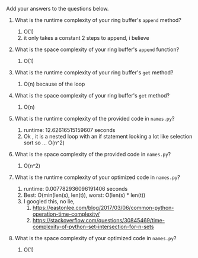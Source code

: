 Add your answers to the questions below.

1. What is the runtime complexity of your ring buffer's `append` method?
   1. O(1)
   2. it only takes a constant 2 steps to append, i believe
   
2. What is the space complexity of your ring buffer's `append` function?
   1. O(1)

3. What is the runtime complexity of your ring buffer's `get` method?
   1. O(n) because of the loop

4. What is the space complexity of your ring buffer's `get` method?
   1. O(n)

5. What is the runtime complexity of the provided code in `names.py`?
   1. runtime: 12.62616515159607 seconds
   2. Ok , it is a nested loop with an if statement looking a lot like selection sort so ... O(n^2)

6. What is the space complexity of the provided code in `names.py`?
   1. O(n^2)

7. What is the runtime complexity of your optimized code in `names.py`?
   1. runtime: 0.007782936096191406 seconds 
   2. Best: O(min(len(s), len(t)), worst: O(len(s) * len(t))
   3. I googled this, no lie, 
      1. https://eastonlee.com/blog/2017/03/06/common-python-operation-time-complexity/
      2. https://stackoverflow.com/questions/30845469/time-complexity-of-python-set-intersection-for-n-sets

8. What is the space complexity of your optimized code in `names.py`?
   1. O(1)
